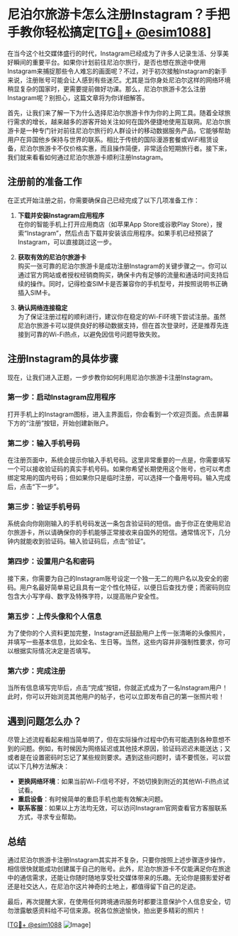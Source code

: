 # 尼泊尔旅游卡怎么注册Instagram？手把手教你轻松搞定[[TG💪+ @esim1088](https://t.me/s/esim1088)]

在当今这个社交媒体盛行的时代，Instagram已经成为了许多人记录生活、分享美好瞬间的重要平台。如果你计划前往尼泊尔旅行，是否也想在旅途中使用Instagram来捕捉那些令人难忘的画面呢？不过，对于初次接触Instagram的新手来说，注册账号可能会让人感到有些迷茫。尤其是当你身处尼泊尔这样的网络环境稍显复杂的国家时，更需要提前做好功课。那么，尼泊尔旅游卡怎么注册Instagram呢？别担心，这篇文章将为你详细解答。

首先，让我们来了解一下为什么选择尼泊尔旅游卡作为你的上网工具。随着全球旅行需求的增长，越来越多的游客开始关注如何在国外便捷地使用互联网。尼泊尔旅游卡是一种专门针对前往尼泊尔旅行的人群设计的移动数据服务产品，它能够帮助用户在异国他乡保持与世界的联系。相比于传统的国际漫游套餐或WiFi租赁设备，尼泊尔旅游卡不仅价格实惠，而且操作简便，非常适合短期旅行者。接下来，我们就来看看如何通过尼泊尔旅游卡顺利注册Instagram。

## 注册前的准备工作

在正式开始注册之前，你需要确保自己已经完成了以下几项准备工作：

1. **下载并安装Instagram应用程序**  
   在你的智能手机上打开应用商店（如苹果App Store或谷歌Play Store），搜索“Instagram”，然后点击下载并安装该应用程序。如果手机已经预装了Instagram，可以直接跳过这一步。

2. **获取有效的尼泊尔旅游卡**  
   购买一张可靠的尼泊尔旅游卡是成功注册Instagram的关键步骤之一。你可以通过官方网站或者授权经销商购买，确保卡内有足够的流量和通话时间支持后续的操作。同时，记得检查SIM卡是否兼容你的手机型号，并按照说明书正确插入SIM卡。

3. **确认网络连接稳定**  
   为了保证注册过程的顺利进行，建议你在稳定的Wi-Fi环境下尝试注册。虽然尼泊尔旅游卡可以提供良好的移动数据支持，但在首次登录时，还是推荐先连接到可靠的Wi-Fi热点，以避免因信号问题导致失败。

## 注册Instagram的具体步骤

现在，让我们进入正题，一步步教你如何利用尼泊尔旅游卡注册Instagram。

### 第一步：启动Instagram应用程序
打开手机上的Instagram图标，进入主界面后，你会看到一个欢迎页面。点击屏幕下方的“注册”按钮，开始创建新账户。

### 第二步：输入手机号码
在注册页面中，系统会提示你输入手机号码。这里非常重要的一点是，你需要填写一个可以接收验证码的真实手机号码。如果你希望长期使用这个账号，也可以考虑绑定常用的国内号码；但如果你只是临时注册，可以选择一个备用号码。输入完成后，点击“下一步”。

### 第三步：验证手机号码
系统会向你刚刚输入的手机号码发送一条包含验证码的短信。由于你正在使用尼泊尔旅游卡，所以请确保你的手机能够正常接收来自国外的短信。通常情况下，几分钟内就能收到验证码。输入验证码后，点击“验证”。

### 第四步：设置用户名和密码
接下来，你需要为自己的Instagram账号设定一个独一无二的用户名以及安全的密码。用户名最好简单易记且具有一定个性化特征，以便日后查找方便；而密码则应包含大小写字母、数字及特殊字符，以提高账户安全性。

### 第五步：上传头像和个人信息
为了使你的个人资料更加完整，Instagram还鼓励用户上传一张清晰的头像照片，并填写一些基本信息，比如全名、生日等。当然，这些内容并非强制性要求，你可以根据实际情况决定是否填写。

### 第六步：完成注册
当所有信息填写完毕后，点击“完成”按钮，你就正式成为了一名Instagram用户！此时，你可以开始浏览其他用户的帖子，也可以立即发布自己的第一张照片啦！

## 遇到问题怎么办？

尽管上述流程看起来相当简单明了，但在实际操作过程中仍有可能遇到各种意想不到的问题。例如，有时候因为网络延迟或其他技术原因，验证码迟迟未能送达；又或者是在设置密码时忘记了某些规则要求。遇到这些问题时，请不要慌张，可以尝试以下几种方法解决：

- **更换网络环境**：如果当前Wi-Fi信号不好，不妨切换到附近的其他Wi-Fi热点试试看。
- **重启设备**：有时候简单的重启手机也能有效解决问题。
- **联系客服**：如果以上方法均无效，可以访问Instagram官网查看官方客服联系方式，寻求专业帮助。

## 总结

通过尼泊尔旅游卡注册Instagram其实并不复杂，只要你按照上述步骤逐步操作，相信很快就能成功创建属于自己的账号。此外，尼泊尔旅游卡不仅能满足你在旅途中的通信需求，还能让你随时随地享受社交媒体带来的乐趣。无论你是摄影爱好者还是社交达人，在尼泊尔这片神奇的土地上，都值得留下自己的足迹。

最后，再次提醒大家，在使用任何跨境通讯服务时都要注意保护个人信息安全，切勿泄露敏感资料给不可信来源。祝各位旅途愉快，拍出更多精彩的照片！

[[TG💪+ @esim1088](https://t.me/s/esim1088) ![Image](https://i.postimg.cc/4NQfJmqS/Snipaste-2025-05-13-00-14-12.png)]